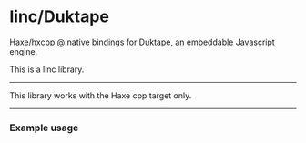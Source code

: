 # linc/Duktape
Haxe/hxcpp @:native bindings for [Duktape](http://duktape.org/), an embeddable Javascript engine.

This is a linc library.

---

This library works with the Haxe cpp target only.

---

### Example usage




